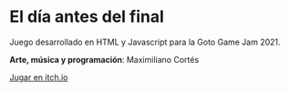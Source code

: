 # El día antes del final

Juego desarrollado en HTML y Javascript para la Goto Game Jam 2021.

**Arte, música y programación**: Maximiliano Cortés

[Jugar en itch.io](https://mcortes214.itch.io/el-dia-antes-del-final)
